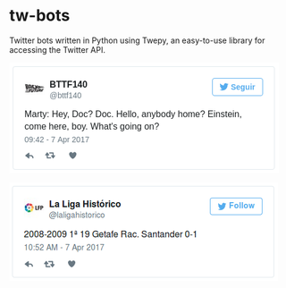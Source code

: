 # tw-bots
Twitter bots written in Python using Twepy, an easy-to-use library for accessing the Twitter API.

![](https://raw.githubusercontent.com/guillermo-maquieira/tw-bots/master/bttf140.png)

![](https://raw.githubusercontent.com/guillermo-maquieira/tw-bots/master/laliga.png)
